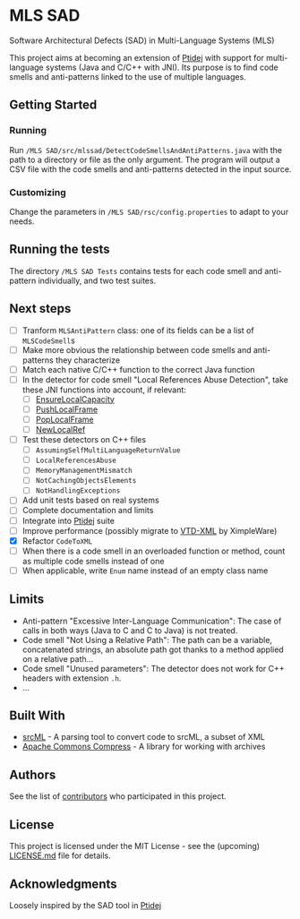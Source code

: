 # MLS SAD

Software Architectural Defects (SAD) in Multi-Language Systems (MLS)

This project aims at becoming an extension of [Ptidej](https://github.com/ptidejteam/v5.2) with support for multi-language systems (Java and C/C++ with JNI). Its purpose is to find code smells and anti-patterns linked to the use of multiple languages.

## Getting Started

### Running

Run `/MLS SAD/src/mlssad/DetectCodeSmellsAndAntiPatterns.java` with the path to a directory or file as the only argument. The program will output a CSV file with the code smells and anti-patterns detected in the input source.

### Customizing

Change the parameters in `/MLS SAD/rsc/config.properties` to adapt to your needs.

## Running the tests

The directory `/MLS SAD Tests` contains tests for each code smell and anti-pattern individually, and two test suites.

## Next steps

- [ ] Tranform `MLSAntiPattern` class: one of its fields can be a list of `MLSCodeSmell`s
- [ ] Make more obvious the relationship between code smells and anti-patterns they characterize
- [ ] Match each native C/C++ function to the correct Java function
- [ ] In the detector for code smell "Local References Abuse Detection", take these JNI functions into account, if relevant:
  - [ ] [EnsureLocalCapacity](https://docs.oracle.com/javase/7/docs/technotes/guides/jni/spec/functions.html#EnsureLocalCapacity)
  - [ ] [PushLocalFrame](https://docs.oracle.com/javase/7/docs/technotes/guides/jni/spec/functions.html#PushLocalFrame)
  - [ ] [PopLocalFrame](https://docs.oracle.com/javase/7/docs/technotes/guides/jni/spec/functions.html#PopLocalFrame)
  - [ ] [NewLocalRef](https://docs.oracle.com/javase/7/docs/technotes/guides/jni/spec/functions.html#NewLocalRef)
- [ ] Test these detectors on C++ files
  - [ ] `AssumingSelfMultiLanguageReturnValue`
  - [ ] `LocalReferencesAbuse`
  - [ ] `MemoryManagementMismatch`
  - [ ] `NotCachingObjectsElements`
  - [ ] `NotHandlingExceptions`
- [ ] Add unit tests based on real systems
- [ ] Complete documentation and limits
- [ ] Integrate into [Ptidej](https://github.com/ptidejteam/v5.2) suite
- [ ] Improve performance (possibly migrate to [VTD-XML](https://vtd-xml.sourceforge.io) by XimpleWare)
- [x] Refactor `CodeToXML`
- [ ] When there is a code smell in an overloaded function or method, count as multiple code smells instead of one
- [ ] When applicable, write `Enum` name instead of an empty class name

## Limits

- Anti-pattern "Excessive Inter-Language Communication": The case of calls in both ways (Java to C and C to Java) is not treated.
- Code smell "Not Using a Relative Path": The path can be a variable, concatenated strings, an absolute path got thanks to a method applied on a relative path…
- Code smell "Unused parameters": The detector does not work for C++ headers with extension `.h`.
- …

## Built With

* [srcML](http://srcml.org/) - A parsing tool to convert code to srcML, a subset of XML
* [Apache Commons Compress](http://commons.apache.org/proper/commons-compress/) - A library for working with archives

## Authors

See the list of [contributors](https://github.com/PalmyreB/contributors) who participated in this project.

## License

This project is licensed under the MIT License - see the (upcoming) [LICENSE.md](LICENSE.md) file for details.

## Acknowledgments

Loosely inspired by the SAD tool in [Ptidej](https://github.com/ptidejteam/v5.2)

